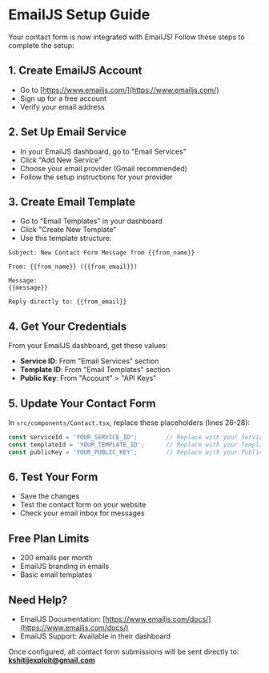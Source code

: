 # EmailJS Setup Guide

Your contact form is now integrated with EmailJS! Follow these steps to complete the setup:

## 1. Create EmailJS Account
- Go to [https://www.emailjs.com/](https://www.emailjs.com/)
- Sign up for a free account
- Verify your email address

## 2. Set Up Email Service
- In your EmailJS dashboard, go to "Email Services"
- Click "Add New Service"
- Choose your email provider (Gmail recommended)
- Follow the setup instructions for your provider

## 3. Create Email Template
- Go to "Email Templates" in your dashboard
- Click "Create New Template"
- Use this template structure:

```
Subject: New Contact Form Message from {{from_name}}

From: {{from_name}} ({{from_email}})

Message:
{{message}}

Reply directly to: {{from_email}}
```

## 4. Get Your Credentials
From your EmailJS dashboard, get these values:
- **Service ID**: From "Email Services" section
- **Template ID**: From "Email Templates" section  
- **Public Key**: From "Account" > "API Keys"

## 5. Update Your Contact Form
In `src/components/Contact.tsx`, replace these placeholders (lines 26-28):

```typescript
const serviceId = 'YOUR_SERVICE_ID';        // Replace with your Service ID
const templateId = 'YOUR_TEMPLATE_ID';      // Replace with your Template ID
const publicKey = 'YOUR_PUBLIC_KEY';        // Replace with your Public Key
```

## 6. Test Your Form
- Save the changes
- Test the contact form on your website
- Check your email inbox for messages

## Free Plan Limits
- 200 emails per month
- EmailJS branding in emails
- Basic email templates

## Need Help?
- EmailJS Documentation: [https://www.emailjs.com/docs/](https://www.emailjs.com/docs/)
- EmailJS Support: Available in their dashboard

Once configured, all contact form submissions will be sent directly to: **kshitijexploit@gmail.com**